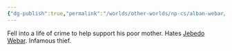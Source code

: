 ```yaml
---
{"dg-publish":true,"permalink":"/worlds/other-worlds/np-cs/alban-webar/"}
---
```


Fell into a life of crime to help support his poor mother. Hates [Jebedo Webar](Jebedo%20Webar.md). Infamous thief.
